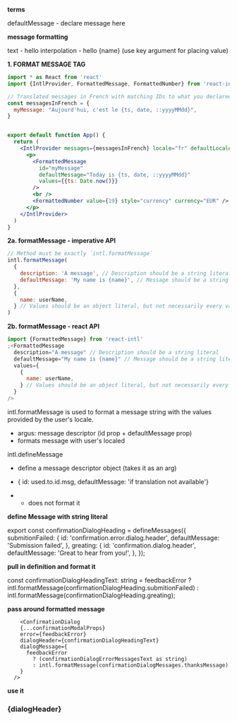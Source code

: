 
__terms__


defaultMessage - declare message here

__message formatting__

text - hello
interpolation - hello {name}  (use key argument for placing value)

__1. FORMAT MESSAGE TAG__

```jsx
import * as React from 'react'
import {IntlProvider, FormattedMessage, FormattedNumber} from 'react-intl'

// Translated messages in French with matching IDs to what you declared
const messagesInFrench = {
  myMessage: "Aujourd'hui, c'est le {ts, date, ::yyyyMMdd}",
}


export default function App() {
  return (
    <IntlProvider messages={messagesInFrench} locale="fr" defaultLocale="en">
      <p>
        <FormattedMessage
          id="myMessage"
          defaultMessage="Today is {ts, date, ::yyyyMMdd}"
          values={{ts: Date.now()}}
        />
        <br />
        <FormattedNumber value={19} style="currency" currency="EUR" />
      </p>
    </IntlProvider>
  )
}
```

__2a. formatMessage - imperative API__

```jsx
// Method must be exactly `intl.formatMessage`
intl.formatMessage(
  {
    description: 'A message', // Description should be a string literal
    defaultMessage: 'My name is {name}', // Message should be a string literal
  },
  {
    name: userName,
  } // Values should be an object literal, but not necessarily every value inside
)
```

__2b. formatMessage - react API__

```jsx
import {FormattedMessage} from 'react-intl'
;<FormattedMessage
  description="A message" // Description should be a string literal
  defaultMessage="My name is {name}" // Message should be a string literal
  values={
    {
      name: userName,
    } // Values should be an object literal, but not necessarily every value inside
  }
/>
```

intl.formatMessage is used to format a message string with the values provided by the user's locale.

- argus: message descriptor (id prop + defaultMessage prop)
- formats message with user's localed

intl.defineMessage
- define a message descriptor object (takes it as an arg)

- { id: used.to.id.msg, defaultMessage: 'if translation not available'}
- - does not format it


__define Message with string literal__

export const confirmationDialogHeading = defineMessages({
  submitionFailed: {
    id: 'confirmation.error.dialog.header',
    defaultMessage: 'Submission failed',
  },
  greating: {
    id: 'confirmation.dialog.header',
    defaultMessage: 'Great to hear from you!',
  },
});


__pull in definition and format it__

  const confirmationDialogHeadingText: string = feedbackError
    ? intl.formatMessage(confirmationDialogHeading.submitionFailed)
    : intl.formatMessage(confirmationDialogHeading.greating);

__pass around formatted message__

        <ConfirmationDialog
        {...confirmationModalProps}
        error={feedbackError}
        dialogHeader={confirmationDialogHeadingText}
        dialogMessage={
          feedbackError
            ? (confirmationDialogErrorMessagesText as string)
            : intl.formatMessage(confirmationDialogMessages.thanksMessage)
        }
      />

__use it__
      <H3 color={colors.textInvert}>{dialogHeader}</H3>